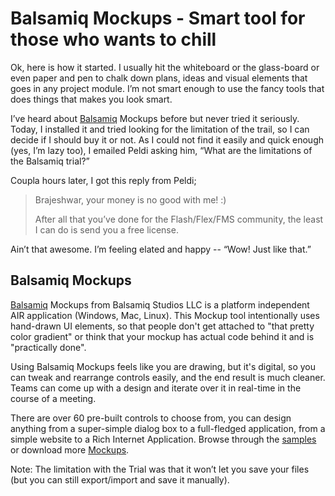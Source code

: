 # Balsamiq Mockups - Smart tool for those who wants to chill

Ok, here is how it started. I usually hit the whiteboard or the glass-board or even paper and pen to chalk down plans, ideas and visual elements that goes in any project module. I’m not smart enough to use the fancy tools that does things that makes you look smart.

I’ve heard about [Balsamiq](https://balsamiq.com) Mockups before but never tried it seriously. Today, I installed it and tried looking for the limitation of the trail, so I can decide if I should buy it or not. As I could not find it easily and quick enough (yes, I’m lazy too), I emailed Peldi asking him, “What are the limitations of the Balsamiq trial?”

Coupla hours later, I got this reply from Peldi;

> Brajeshwar, your money is no good with me! :)
> 
> After all that you’ve done for the Flash/Flex/FMS community, the least I can do is send you a free license.

Ain’t that awesome. I’m feeling elated and happy -- “Wow! Just like that.”


## Balsamiq Mockups

[Balsamiq](https://balsamiq.com) Mockups from Balsamiq Studios LLC is a platform independent AIR application (Windows, Mac, Linux). This Mockup tool intentionally uses hand-drawn UI elements, so that people don't get attached to "that pretty color gradient" or think that your mockup has actual code behind it and is "practically done".

Using Balsamiq Mockups feels like you are drawing, but it's digital, so you can tweak and rearrange controls easily, and the end result is much cleaner. Teams can come up with a design and iterate over it in real-time in the course of a meeting.

There are over 60 pre-built controls to choose from, you can design anything from a super-simple dialog box to a full-fledged application, from a simple website to a Rich Internet Application. Browse through the <a href="http://www.balsamiq.com/products/mockups/examples">samples</a> or download more <a href="http://www.mockupstogo.net/">Mockups</a>.

Note: The limitation with the Trial was that it won’t let you save your files (but you can still export/import and save it manually).
